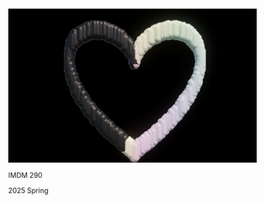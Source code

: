 ![heart](https://github.com/Pearl-0/IMDM290/blob/main/Screenshot%202025-02-11%20151609.png)

IMDM 290 

2025 Spring


